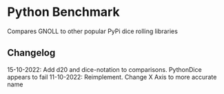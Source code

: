 # Python Benchmark

Compares GNOLL to other popular PyPi dice rolling libraries

## Changelog

15-10-2022: Add d20 and dice-notation to comparisons. PythonDice appears to fail
11-10-2022: Reimplement. Change X Axis to more accurate name
